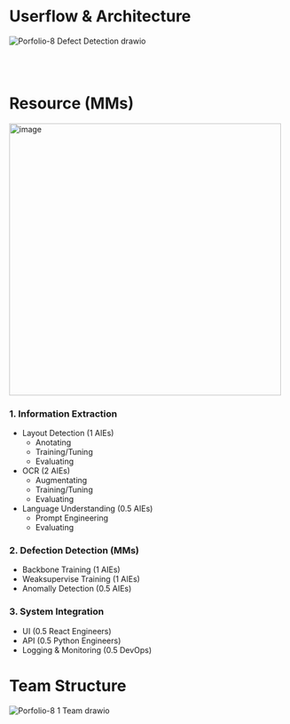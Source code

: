 # Userflow & Architecture
![Porfolio-8  Defect Detection drawio](https://github.com/user-attachments/assets/53fef0b5-84ca-4cab-9088-c583ef97c6f9)

<br/><br/>

# Resource (MMs)
<img width="490" alt="image" src="https://github.com/user-attachments/assets/28425295-cca9-4b3f-838a-f117558d9ac5" />

### 1. Information Extraction
- Layout Detection (1 AIEs)
  - Anotating
  - Training/Tuning
  - Evaluating
- OCR (2 AIEs)
  - Augmentating
  - Training/Tuning
  - Evaluating
- Language Understanding (0.5 AIEs)
  - Prompt Engineering
  - Evaluating

### 2. Defection Detection (MMs)
- Backbone Training (1 AIEs)
- Weaksupervise Training (1 AIEs)
- Anomally Detection (0.5 AIEs)

<div style="page-break-after: always;"></div>

### 3. System Integration
- UI (0.5 React Engineers)
- API (0.5 Python Engineers)
- Logging & Monitoring (0.5 DevOps)

# Team Structure
![Porfolio-8 1  Team drawio](https://github.com/user-attachments/assets/27f4a08c-42ec-40b6-a509-751be9c797c7)
